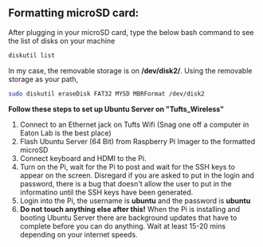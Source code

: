 
## Formatting microSD card:

After plugging in your microSD card, type the below bash command to see the list of disks on your machine
```bash
diskutil list
```

In my case, the removable storage is on **/dev/disk2/**. Using the removable storage as your path, 
```bash
sudo diskutil eraseDisk FAT32 MYSD MBRFormat /dev/disk2
```


**Follow these steps to set up Ubuntu Server on "Tufts_Wireless"**
1. Connect to an Ethernet jack on Tufts Wifi (Snag one off a computer in Eaton Lab is the best place)  
2. Flash Ubuntu Server (64 Bit) from Raspberry Pi Imager to the formatted microSD
3. Connect keyboard and HDMI to the Pi.
4. Turn on the Pi, wait for the Pi to post and wait for the SSH keys to appear on the screen. Disregard if you are asked to put in the login and password, there is a bug that doesn't allow the user to put in the informatino until the SSH keys have been generated.
5. Login into the Pi, the username is **ubuntu** and the password is **ubuntu**
5. **Do not touch anything else after this!** When the Pi is installing and booting Ubuntu Server there are background updates that have to complete before you can do anything. Wait at least 15-20 mins depending on your internet speeds. 


